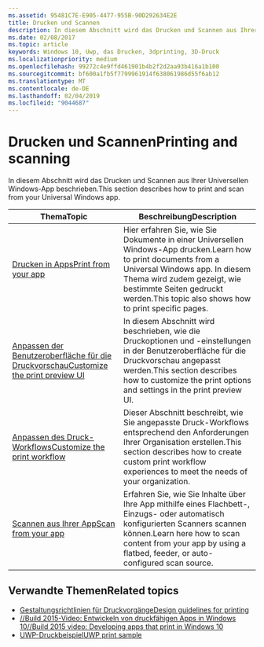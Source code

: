 ```yaml
---
ms.assetid: 95481C7E-E905-4477-955B-90D292634E2E
title: Drucken und Scannen
description: In diesem Abschnitt wird das Drucken und Scannen aus Ihrer Universellen Windows-App beschrieben.
ms.date: 02/08/2017
ms.topic: article
keywords: Windows 10, Uwp, das Drucken, 3dprinting, 3D-Druck
ms.localizationpriority: medium
ms.openlocfilehash: 99272c4e9ffd461901b4b2f2d2aa93b416a1b100
ms.sourcegitcommit: bf600a1fb5f7799961914f638061986d55f6ab12
ms.translationtype: MT
ms.contentlocale: de-DE
ms.lasthandoff: 02/04/2019
ms.locfileid: "9044687"
---
```

# <a name="printing-and-scanning"></a><span data-ttu-id="81867-104">Drucken und Scannen</span><span class="sxs-lookup"><span data-stu-id="81867-104">Printing and scanning</span></span>


<span data-ttu-id="81867-105">In diesem Abschnitt wird das Drucken und Scannen aus Ihrer Universellen Windows-App beschrieben.</span><span class="sxs-lookup"><span data-stu-id="81867-105">This section describes how to print and scan from your Universal Windows app.</span></span>

| <span data-ttu-id="81867-106">Thema</span><span class="sxs-lookup"><span data-stu-id="81867-106">Topic</span></span> | <span data-ttu-id="81867-107">Beschreibung</span><span class="sxs-lookup"><span data-stu-id="81867-107">Description</span></span> | 
|-------|-------------|
| [<span data-ttu-id="81867-108">Drucken in Apps</span><span class="sxs-lookup"><span data-stu-id="81867-108">Print from your app</span></span>](print-from-your-app.md) | <span data-ttu-id="81867-109">Hier erfahren Sie, wie Sie Dokumente in einer Universellen Windows-App drucken.</span><span class="sxs-lookup"><span data-stu-id="81867-109">Learn how to print documents from a Universal Windows app.</span></span> <span data-ttu-id="81867-110">In diesem Thema wird zudem gezeigt, wie bestimmte Seiten gedruckt werden.</span><span class="sxs-lookup"><span data-stu-id="81867-110">This topic also shows how to print specific pages.</span></span> |
| [<span data-ttu-id="81867-111">Anpassen der Benutzeroberfläche für die Druckvorschau</span><span class="sxs-lookup"><span data-stu-id="81867-111">Customize the print preview UI</span></span>](customize-the-print-preview-ui.md) | <span data-ttu-id="81867-112">In diesem Abschnitt wird beschrieben, wie die Druckoptionen und -einstellungen in der Benutzeroberfläche für die Druckvorschau angepasst werden.</span><span class="sxs-lookup"><span data-stu-id="81867-112">This section describes how to customize the print options and settings in the print preview UI.</span></span> |
| [<span data-ttu-id="81867-113">Anpassen des Druck-Workflows</span><span class="sxs-lookup"><span data-stu-id="81867-113">Customize the print workflow</span></span>](print-workflow-customize.md) | <span data-ttu-id="81867-114">Dieser Abschnitt beschreibt, wie Sie angepasste Druck-Workflows entsprechend den Anforderungen Ihrer Organisation erstellen.</span><span class="sxs-lookup"><span data-stu-id="81867-114">This section describes how to create custom print workflow experiences to meet the needs of your organization.</span></span>  |
| [<span data-ttu-id="81867-115">Scannen aus Ihrer App</span><span class="sxs-lookup"><span data-stu-id="81867-115">Scan from your app</span></span>](scan-from-your-app.md) | <span data-ttu-id="81867-116">Erfahren Sie, wie Sie Inhalte über Ihre App mithilfe eines Flachbett-, Einzugs- oder automatisch konfigurierten Scanners scannen können.</span><span class="sxs-lookup"><span data-stu-id="81867-116">Learn here how to scan content from your app by using a flatbed, feeder, or auto-configured scan source.</span></span>|

## <a name="related-topics"></a><span data-ttu-id="81867-117">Verwandte Themen</span><span class="sxs-lookup"><span data-stu-id="81867-117">Related topics</span></span>

* [<span data-ttu-id="81867-118">Gestaltungsrichtlinien für Druckvorgänge</span><span class="sxs-lookup"><span data-stu-id="81867-118">Design guidelines for printing</span></span>](https://msdn.microsoft.com/library/windows/apps/Hh868178)
* [<span data-ttu-id="81867-119">//Build 2015-Video: Entwickeln von druckfähigen Apps in Windows 10</span><span class="sxs-lookup"><span data-stu-id="81867-119">//Build 2015 video: Developing apps that print in Windows 10</span></span>](https://channel9.msdn.com/Events/Build/2015/2-94)
* [<span data-ttu-id="81867-120">UWP-Druckbeispiel</span><span class="sxs-lookup"><span data-stu-id="81867-120">UWP print sample</span></span>](https://go.microsoft.com/fwlink/p/?LinkId=619984)
 

